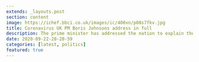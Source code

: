 ```yaml
---
extends: _layouts.post
section: content
image: https://ichef.bbci.co.uk/images/ic/400xn/p08s7fkv.jpg 
title: Coronavirus UK PM Boris Johnsons address in full 
description: The prime minister has addressed the nation to explain the decision to impose tighter restrictions. 
date: 2020-09-22-20-20-59 
categories: [latest, politics] 
featured: true 
--- 
```

